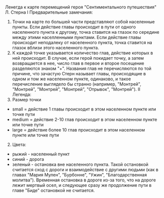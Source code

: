 Ленегда к карте перемещений героя "Сентиментального путешествия" Л. Стерна
I Предварительные замечания: 
1. Точки на карте по большей части представляют собой населенные пункты. Если действие главы происходит в пути от одного населенного пункта к другому, точка ставится на глазок по середине между этими населленными пунктами. Если действие главы происходит неподалеку от населенного пункта, точка ставится на глазок вблизи этого населенного пункта. 
2. К каждой точке указывается количество глав, действие которых в ней происходит. В случае, если герой покидает точку, а затем возвращается в нее, число глав в первое и второе посещение разделяются знаком "+". Названия глав не перечисляются по той причине, что зачастую Стерн называет главы, происходящие в одном и том же населенном пункте, одинаково, и такое перечисление выглядело бы странно (например, "Монтрей", "Монтрей", "Монтрей", "Монтрей", "Отрывок", "Монтрей"). 
II Легенда: 
1. Размер точки
- small = действие 1 главы происходит в этом населенном пункте или точке пути
- medium = действие 2-10 глав происходит в этом населенном пункте или точке пути
- large = действие более 10 глав происходит в этом населенном пункте или точке пути
2. Цвета:
- рыжий - населенный пункт
- синий - дорога
- зеленый - остановка вне населенного пункта. Такой остановкой считается сход с дороги и взаимодействие с другими людьми (как в главах "Мария Мулен", "Бурбонне", "Ужин", "Благодарственная молитва"). Временная остановка в дороге из-за того, что на дороге лежит мертвый осел, и следующее сразу же продолжение пути в главе "Биде" остановкой не считается. 
